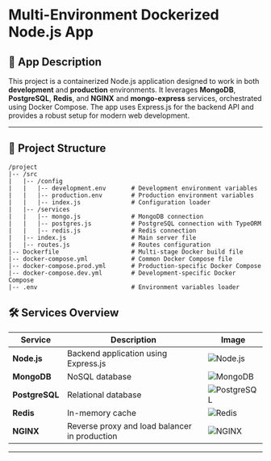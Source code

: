 # Multi-Environment Dockerized Node.js App

## 📝 App Description
This project is a containerized Node.js application designed to work in both **development** and **production** environments. It leverages **MongoDB**, **PostgreSQL**, **Redis**, and **NGINX** and **mongo-express** services, orchestrated using Docker Compose. The app uses Express.js for the backend API and provides a robust setup for modern web development.

---

## 📂 Project Structure

```plaintext
/project
|-- /src
|   |-- /config
|   |   |-- development.env       # Development environment variables
|   |   |-- production.env        # Production environment variables
|   |   |-- index.js              # Configuration loader
|   |-- /services
|   |   |-- mongo.js              # MongoDB connection
|   |   |-- postgres.js           # PostgreSQL connection with TypeORM
|   |   |-- redis.js              # Redis connection
|   |-- index.js                  # Main server file
|   |-- routes.js                 # Routes configuration
|-- Dockerfile                    # Multi-stage Docker build file
|-- docker-compose.yml            # Common Docker Compose file
|-- docker-compose.prod.yml       # Production-specific Docker Compose
|-- docker-compose.dev.yml        # Development-specific Docker Compose
|-- .env                          # Environment variables loader
```

## 🛠️ Services Overview

| Service        | Description                                   | Image                                                                                          |
| -------------- | --------------------------------------------- | ---------------------------------------------------------------------------------------------- |
| **Node.js**    | Backend application using Express.js          | ![Node.js](https://img.shields.io/badge/-Node.js-339933?logo=nodedotjs&logoColor=white)        |
| **MongoDB**    | NoSQL database                                | ![MongoDB](https://img.shields.io/badge/-MongoDB-47A248?logo=mongodb&logoColor=white)          |
| **PostgreSQL** | Relational database                           | ![PostgreSQL](https://img.shields.io/badge/-PostgreSQL-4169E1?logo=postgresql&logoColor=white) |
| **Redis**      | In-memory cache                               | ![Redis](https://img.shields.io/badge/-Redis-DC382D?logo=redis&logoColor=white)                |
| **NGINX**      | Reverse proxy and load balancer in production | ![NGINX](https://img.shields.io/badge/-NGINX-269539?logo=nginx&logoColor=white)                |

---

